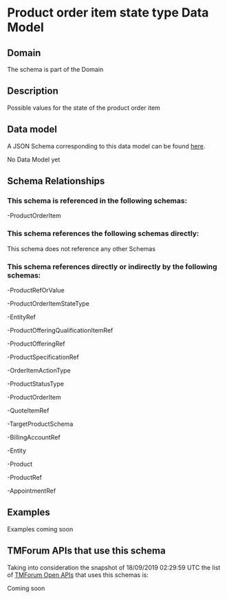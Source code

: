 # Product order item state type Data Model

## Domain

The  schema is part of the  Domain

## Description

Possible values for the state of the product order item

## Data model

A JSON Schema corresponding to this data model can be found
[here](https://github.com/tmforum-rand/schemas/blob/master/Customer/ProductOrderItemStateType.schema.json).

No Data Model yet

## Schema Relationships

### This schema is referenced in the following schemas:

-ProductOrderItem

### This schema references the following schemas directly:

This schema does not reference any other Schemas

### This schema references directly or indirectly by the following schemas:

-ProductRefOrValue

-ProductOrderItemStateType

-EntityRef

-ProductOfferingQualificationItemRef

-ProductOfferingRef

-ProductSpecificationRef

-OrderItemActionType

-ProductStatusType

-ProductOrderItem

-QuoteItemRef

-TargetProductSchema

-BillingAccountRef

-Entity

-Product

-ProductRef

-AppointmentRef



## Examples

Examples coming soon

## TMForum APIs that use this schema

Taking into consideration the snapshot of 18/09/2019 02:29:59 UTC the list of [TMForum Open APIs](https://www.tmforum.org/open-apis/) that uses this schemas is:

Coming soon